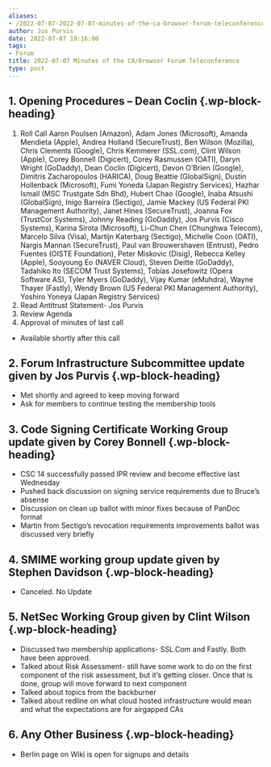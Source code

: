 ```yaml
---
aliases:
- /2022-07-07-2022-07-07-minutes-of-the-ca-browser-forum-teleconference/
author: Jos Purvis
date: 2022-07-07 19:16:00
tags:
- Forum
title: 2022-07-07 Minutes of the CA/Browser Forum Teleconference
type: post
---
```


## 1. Opening Procedures – Dean Coclin {.wp-block-heading}

1. Roll Call
   Aaron Poulsen (Amazon), Adam Jones (Microsoft), Amanda Mendieta (Apple), Andrea Holland (SecureTrust), Ben Wilson (Mozilla), Chris Clements (Google), Chris Kemmerer (SSL.com), Clint Wilson (Apple), Corey Bonnell (Digicert), Corey Rasmussen (OATI), Daryn Wright (GoDaddy), Dean Coclin (Digicert), Devon O’Brien (Google), Dimitris Zacharopoulos (HARICA), Doug Beattie (GlobalSign), Dustin Hollenback (Microsoft), Fumi Yoneda (Japan Registry Services), Hazhar Ismail (MSC Trustgate Sdn Bhd), Hubert Chao (Google), Inaba Atsushi (GlobalSign), Inigo Barreira (Sectigo), Jamie Mackey (US Federal PKI Management Authority), Janet Hines (SecureTrust), Joanna Fox (TrustCor Systems), Johnny Reading (GoDaddy), Jos Purvis (Cisco Systems), Karina Sirota (Microsoft), Li-Chun Chen (Chunghwa Telecom), Marcelo Silva (Visa), Martijn Katerbarg (Sectigo), Michelle Coon (OATI), Nargis Mannan (SecureTrust), Paul van Brouwershaven (Entrust), Pedro Fuentes (OISTE Foundation), Peter Miskovic (Disig), Rebecca Kelley (Apple), Sooyoung Eo (NAVER Cloud), Steven Deitte (GoDaddy), Tadahiko Ito (SECOM Trust Systems), Tobias Josefowitz (Opera Software AS), Tyler Myers (GoDaddy), Vijay Kumar (eMuhdra), Wayne Thayer (Fastly), Wendy Brown (US Federal PKI Management Authority), Yoshiro Yoneya (Japan Registry Services)
1. Read Antitrust Statement- Jos Purvis
1. Review Agenda
1. Approval of minutes of last call

- Available shortly after this call

## 2. Forum Infrastructure Subcommittee update given by Jos Purvis {.wp-block-heading}

- Met shortly and agreed to keep moving forward
- Ask for members to continue testing the membership tools

## 3. Code Signing Certificate Working Group update given by Corey Bonnell {.wp-block-heading}

- CSC 14 successfully passed IPR review and become effective last Wednesday
- Pushed back discussion on signing service requirements due to Bruce’s absense
- Discussion on clean up ballot with minor fixes because of PanDoc format
- Martin from Sectigo’s revocation requirements improvements ballot was discussed very briefly

## 4. SMIME working group update given by Stephen Davidson {.wp-block-heading}

- Canceled. No Update

## 5. NetSec Working Group given by Clint Wilson {.wp-block-heading}

- Discussed two membership applications- SSL.Com and Fastly. Both have been approved.
- Talked about Risk Assessment- still have some work to do on the first component of the risk assessment, but it’s getting closer. Once that is done, group will move forward to next component
- Talked about topics from the backburner
- Talked about redline on what cloud hosted infrastructure would mean and what the expectations are for airgapped CAs

## 6. Any Other Business {.wp-block-heading}

- Berlin page on Wiki is open for signups and details